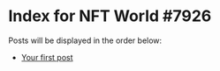 # Index for NFT World #7926
Posts will be displayed in the order below:

- [Your first post](./001-first.md)


